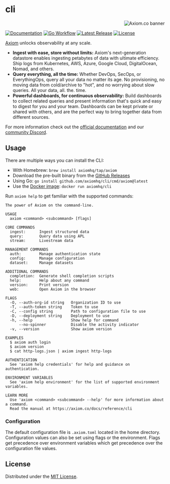 # cli

<a href="https://axiom.co">
<picture>
  <source media="(prefers-color-scheme: dark) and (min-width: 600px)" srcset="https://axiom.co/assets/github/axiom-github-banner-light-vertical.svg">
  <source media="(prefers-color-scheme: light) and (min-width: 600px)" srcset="https://axiom.co/assets/github/axiom-github-banner-dark-vertical.svg">
  <source media="(prefers-color-scheme: dark) and (max-width: 599px)" srcset="https://axiom.co/assets/github/axiom-github-banner-light-horizontal.svg">
  <img alt="Axiom.co banner" src="https://axiom.co/assets/github/axiom-github-banner-dark-horizontal.svg" align="right">
</picture>
</a>
&nbsp;

[![Documentation][docs_badge]][docs]
[![Go Workflow][workflow_badge]][workflow]
[![Latest Release][release_badge]][release]
[![License][license_badge]][license]

[Axiom](https://axiom.co) unlocks observability at any scale.

- **Ingest with ease, store without limits:** Axiom's next-generation datastore
  enables ingesting petabytes of data with ultimate efficiency. Ship logs from
  Kubernetes, AWS, Azure, Google Cloud, DigitalOcean, Nomad, and others.
- **Query everything, all the time:** Whether DevOps, SecOps, or EverythingOps,
  query all your data no matter its age. No provisioning, no moving data from
  cold/archive to "hot", and no worrying about slow queries. All your data, all.
  the. time.
- **Powerful dashboards, for continuous observability:** Build dashboards to
  collect related queries and present information that's quick and easy to
  digest for you and your team. Dashboards can be kept private or shared with
  others, and are the perfect way to bring together data from different sources.

For more information check out the
[official documentation](https://axiom.co/docs) and our
[community Discord](https://axiom.co/discord).

## Usage

There are multiple ways you can install the CLI:

- With Homebrew: `brew install axiomhq/tap/axiom`
- Download the pre-built binary from the
  [GitHub Releases](https://github.com/axiomhq/cli/releases/latest)
- Using Go: `go install github.com/axiomhq/cli/cmd/axiom@latest`
- Use the [Docker image](https://hub.docker.com/r/axiomhq/cli): `docker run axiomhq/cli`

Run `axiom help` to get familiar with the supported commands:

```shell
The power of Axiom on the command-line.

USAGE
  axiom <command> <subcommand> [flags]

CORE COMMANDS
  ingest:      Ingest structured data
  query:       Query data using APL
  stream:      Livestream data

MANAGEMENT COMMANDS
  auth:        Manage authentication state
  config:      Manage configuration
  dataset:     Manage datasets

ADDITIONAL COMMANDS
  completion:  Generate shell completion scripts
  help:        Help about any command
  version:     Print version
  web:         Open Axiom in the browser

FLAGS
  -O, --auth-org-id string   Organization ID to use
  -T, --auth-token string    Token to use
  -C, --config string        Path to configuration file to use
  -D, --deployment string    Deployment to use
  -h, --help                 Show help for command
      --no-spinner           Disable the activity indicator
  -v, --version              Show axiom version

EXAMPLES
  $ axiom auth login
  $ axiom version
  $ cat http-logs.json | axiom ingest http-logs

AUTHENTICATION
  See 'axiom help credentials' for help and guidance on authentication.

ENVIRONMENT VARIABLES
  See 'axiom help environment' for the list of supported environment variables.

LEARN MORE
  Use 'axiom <command> <subcommand> --help' for more information about a command.
  Read the manual at https://axiom.co/docs/reference/cli
```

### Configuration

The default configuration file is `.axiom.toml` located in the home directory.
Configuration values can also be set using flags or the environment. Flags get
precedence over environment variables which get precedence over the
configuration file values.

## License

Distributed under the [MIT License](./LICENSE).

<!-- Badges -->

[docs]: https://docs.axiom.co
[docs_badge]: https://img.shields.io/badge/docs-reference-blue.svg
[workflow]: https://github.com/axiomhq/cli/actions/workflows/push.yaml
[workflow_badge]: https://img.shields.io/github/actions/workflow/status/axiomhq/cli/push.yaml?branch=main&ghcache=unused
[release]: https://github.com/axiomhq/cli/releases/latest
[release_badge]: https://img.shields.io/github/release/axiomhq/cli.svg
[license]: https://opensource.org/licenses/MIT
[license_badge]: https://img.shields.io/github/license/axiomhq/cli.svg?color=blue
